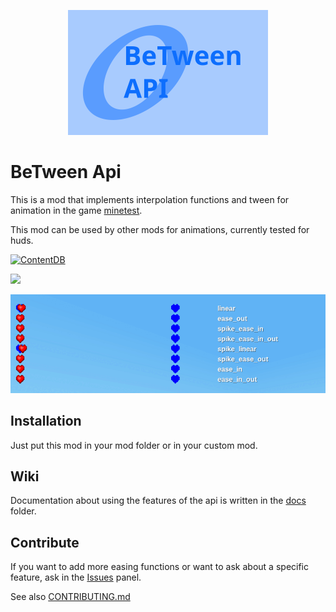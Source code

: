 
<p align=center>
	<img src=resources/screenshot.svg width=320>
</p>

# BeTween Api

This is a mod that implements interpolation functions and tween for animation in the game [minetest](https://www.minetest.net/).

This mod can be used by other mods for animations, currently tested for huds.

[![ContentDB](https://content.minetest.net/packages/_gianpy_/api_between/shields/downloads/)](https://content.minetest.net/packages/_gianpy_/api_between/)

![](https://img.shields.io/github/license/GianptDev/between-api-minetest)

![showcase](resources/showcase.gif)

## Installation

Just put this mod in your mod folder or in your custom mod.

## Wiki

Documentation about using the features of the api is written in the [docs](/docs) folder.

## Contribute

If you want to add more easing functions or want to ask about a specific feature, ask in the [Issues](https://github.com/GianptDev/between-api-minetest/issues) panel.

See also [CONTRIBUTING.md](/CONTRIBUTING.md)
